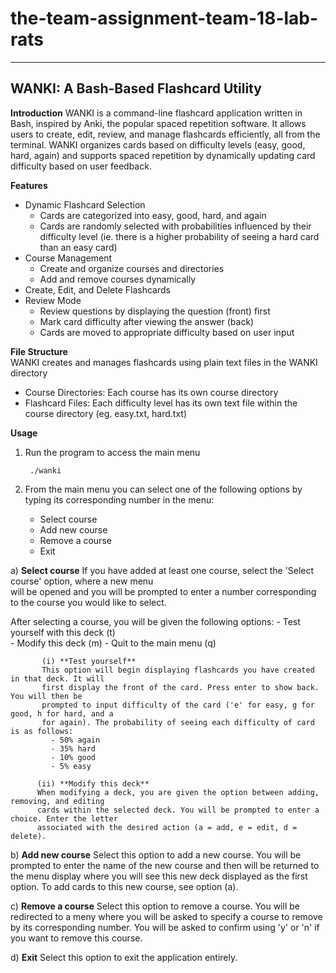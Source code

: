 # the-team-assignment-team-18-lab-rats
-------------------------------------
WANKI: A Bash-Based Flashcard Utility
-------------------------------------

**Introduction**
WANKI is a command-line flashcard application written in Bash, inspired by Anki, the popular spaced repetition software. It allows users to create, edit, review, and manage flashcards efficiently, all from the terminal. WANKI organizes cards based on difficulty levels (easy, good, hard, again) and supports spaced repetition by dynamically updating card difficulty based on user feedback.

**Features**
- Dynamic Flashcard Selection
  - Cards are categorized into easy, good, hard, and again
  - Cards are randomly selected with probabilities influenced by their difficulty level (ie. there is a higher probability of seeing a hard card than an easy card)
- Course Management
  - Create and organize courses and directories
  - Add and remove courses dynamically
- Create, Edit, and Delete Flashcards
- Review Mode
  - Review questions by displaying the question (front) first
  - Mark card difficulty after viewing the answer (back)
  - Cards are moved to appropriate difficulty based on user input

**File Structure**  
WANKI creates and manages flashcards using plain text files in the WANKI directory
- Course Directories: Each course has its own course directory
- Flashcard Files: Each difficulty level has its own text file within the course directory (eg. easy.txt, hard.txt)

**Usage**
1. Run the program to access the main menu

        ./wanki

2. From the main menu you can select one of the following options by typing its corresponding number in the menu:  
   - Select course  
   - Add new course  
   - Remove a course  
   - Exit

  a) **Select course**
  If you have added at least one course, select the 'Select course' option, where a new menu   
  will be opened and you will be prompted to enter a number corresponding to the course you would 
  like to select.
  
  After selecting a course, you will be given the following options:
       - Test yourself with this deck (t)  
       - Modify this deck (m) 
       - Quit to the main menu (q)

           (i) **Test yourself**
           This option will begin displaying flashcards you have created in that deck. It will 
           first display the front of the card. Press enter to show back. You will then be 
           prompted to input difficulty of the card ('e' for easy, g for good, h for hard, and a 
           for again). The probability of seeing each difficulty of card is as follows:
             - 50% again
             - 35% hard
             - 10% good
             - 5% easy

          (ii) **Modify this deck**
          When modifying a deck, you are given the option between adding, removing, and editing 
          cards within the selected deck. You will be prompted to enter a choice. Enter the letter 
          associated with the desired action (a = add, e = edit, d = delete).


  b) **Add new course**
  Select this option to add a new course. You will be prompted to enter the name of the new course 
  and then will be returned to the menu display where you will see this new deck displayed as the 
  first option. To add cards to this new course, see option (a).

  c) **Remove a course**
  Select this option to remove a course. You will be redirected to a meny where you will be asked 
  to specify a course to remove by its corresponding number. You will be asked to confirm using 
  'y' or 'n' if you want to remove this course.

  d) **Exit**
  Select this option to exit the application entirely.

